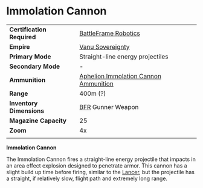 # Immolation Cannon

|                            |                                                                                                 |
| -------------------------- | ----------------------------------------------------------------------------------------------- |
| **Certification Required** | [BattleFrame Robotics](../vehicles/BattleFrame_Robotics.md)                                     |
| **Empire**                 | [Vanu Sovereignty](../factions/Vanu_Sovereignty.md)                                                  |
| **Primary Mode**           | Straight-line energy projectiles                                                                |
| **Secondary Mode**         | \-                                                                                              |
| **Ammunition**             | [Aphelion Immolation Cannon Ammunition](../ammunition/Aphelion_Immolation_Cannon_Ammunition.md) |
| **Range**                  | 400m (?)                                                                                        |
| **Inventory Dimensions**   | [BFR](../vehicles/BattleFrame_Robotics.md) Gunner Weapon                                        |
| **Magazine Capacity**      | 25                                                                                              |
| **Zoom**                   | 4x                                                                                              |
|                            |                                                                                                 |

**Immolation Cannon**

The Immolation Cannon fires a straight-line energy projectile that impacts in an
area effect explosion designed to penetrate armor. This cannon has a slight
build up time before firing, similar to the [Lancer](Lancer.md), but the
projectile has a straight, if relatively slow, flight path and extremely long
range.
